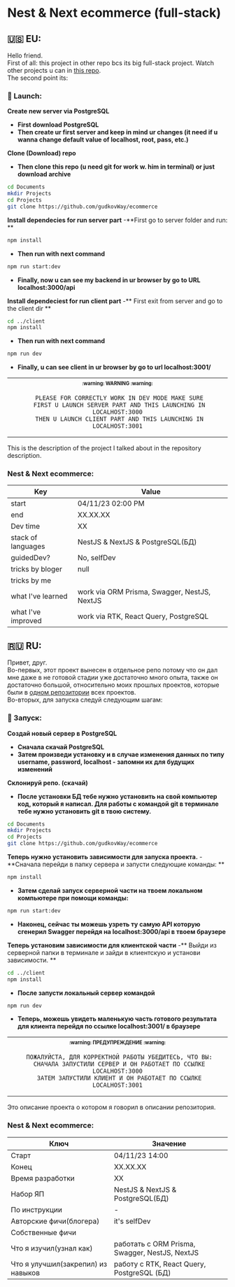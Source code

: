 # Nest & Next ecommerce (full-stack)

## 🇺🇸 EU:

Hello friend.
<br>
First of all: this project in other repo bcs its big full-stack project. Watch other projects u can in [this repo](https://github.com/gudkovWay/projects).
<br>
The second point its: 
### 💾 Launch: 

<b>Create new server via PostgreSQL</b>
- **First download PostgreSQL**
- **Then create ur first server and keep in mind ur changes (it need if u wanna change default value of localhost, root, pass, etc.)**

<b>Clone (Download) repo</b>
- **Then clone this repo (u need git for work w. him in terminal) or just download archive**
```sh
cd Documents
mkdir Projects
cd Projects
git clone https://github.com/gudkovWay/ecommerce
```

<b>Install dependecies for run server part</b>
-**First go to server folder and run: **
```sh
npm install
```
- **Then run with next command**

```sh
npm run start:dev
```
- **Finally, now u can see my backend in ur browser by go to URL localhost:3000/api**

<b>Install dependeciest for run client part</b>
-** First exit from server and go to the client dir **
```sh
cd ../client
npm install
```
- **Then run with next command**
```sh
npm run dev
```
- **Finally, u can see client in ur browser by go to url localhost:3001/**


<table align="center">
   <tr>
      <th align="center">
         <sup><sub>:warning: WARNING :warning:</sub></sup>
      </th>
   </tr>
   <tr>
      <td align="center">
      
      
      
     PLEASE FOR CORRECTLY WORK IN DEV MODE MAKE SURE
     FIRST U LAUNCH SERVER PART AND THIS LAUNCHING IN LOCALHOST:3000
     THEN U LAUNCH CLIENT PART AND THIS LAUNCHING IN LOCALHOST:3001
     
   </tr>
   </table>

This is the description of the project I talked about in the repository description.

### Nest & Next ecommerce:

| Key                | Value                                                                       |
| ------------------ | --------------------------------------------------------------------------- |
| start              | 04/11/23 02:00 PM                                                           |
| end                | XX.XX.XX                      |
| Dev time           |    XX                                |
| stack of languages | NestJS & NextJS & PostgreSQL(БД)                                                         |
| guidedDev?         | No, selfDev                                                                 |
| tricks by bloger   | null                                                                        |
| tricks by me       |                   |
| what I've learned  | work via ORM Prisma, Swagger, NestJS, NextJS                                      |
| what I've improved | work via RTK, React Query, PostgreSQL                                                 |

## 🇷🇺 RU:

Привет, друг. <br>
Во-первых, этот проект вынесен в отдельное репо потому что он дал мне даже в не готовой стадии уже достаточно много опыта, также он достаточно большой, относительно моих прошлых проектов, которые были в [одном репозитории](https://github.com/gudkovWay/projects) всех проектов.
<br>
Во-вторых, для запуска следуй следующим шагам:
### 💾 Запуск: 

<b>Создай новый сервер в PostgreSQL</b>
- **Сначала скачай PostgreSQL**
- **Затем произведи установку и в случае изменения данных по типу username, password, localhost - запомни их для будущих изменений**

<b>Склонируй репо. (скачай)</b>
- **После установки БД тебе нужно установить на свой компьютер код, который я написал. Для работы с командой git в терминале тебе нужно установить git в твою систему.**
```sh
cd Documents
mkdir Projects
cd Projects
git clone https://github.com/gudkovWay/ecommerce
```

<b>Теперь нужно установить зависимости для запуска проекта.</b>
-**Сначала перейди в папку сервера и запусти следующие команды: **
```sh
npm install
```
- **Затем сделай запуск серверной части на твоем локальном компьютере при помощи команды:**

```sh
npm run start:dev
```
- **Наконец, сейчас ты можешь узреть ту самую API которую сгенерил Swagger перейдя на localhost:3000/api в твоем браузере**

<b>Теперь установим зависимости для клиентской части</b>
-** Выйди из серверной папки в терминале и зайди в клиентскую и установи зависимости. **
```sh
cd ../client
npm install
```
- **После запусти локальный сервер командой**
```sh
npm run dev
```
- **Теперь, можешь увидеть маленькую часть готового результата для клиента перейдя по ссылке localhost:3001/ в браузере**


<table align="center">
   <tr>
      <th align="center">
         <sup><sub>:warning: ПРЕДУПРЕЖДЕНИЕ :warning:</sub></sup>
      </th>
   </tr>
   <tr>
      <td align="center">
      
      
      
     ПОЖАЛУЙСТА, ДЛЯ КОРРЕКТНОЙ РАБОТЫ УБЕДИТЕСЬ, ЧТО ВЫ:
     СНАЧАЛА ЗАПУСТИЛИ СЕРВЕР И ОН РАБОТАЕТ ПО ССЫЛКЕ LOCALHOST:3000
     ЗАТЕМ ЗАПУСТИЛИ КЛИЕНТ И ОН РАБОТАЕТ ПО ССЫЛКЕ LOCALHOST:3001
     
   </tr>
   </table>


Это описание проекта о котором я говорил в описании репозитория.
### Nest & Next ecommerce:

| Ключ                               | Значение                                                         |
| ---------------------------------- | ---------------------------------------------------------------- |
| Старт                              | 04/11/23 14:00                                                |
| Конец                              | XX.XX.XX |
| Время разработки                   | XX                      |
| Набор ЯП                           | NestJS & NextJS & PostgreSQL(БД)                                                    |
| По инструкции                      | -                                                                |
| Авторские фичи(блогера)            | it's selfDev                                                     |
| Собственные фичи                   |   |
| Что я изучил(узнал как)            | работать с ORM Prisma, Swagger, NestJS, NextJS |
| Что я улучшил(закрепил) из навыков | работу с RTK, React Query, PostgreSQL (БД)                                    |
